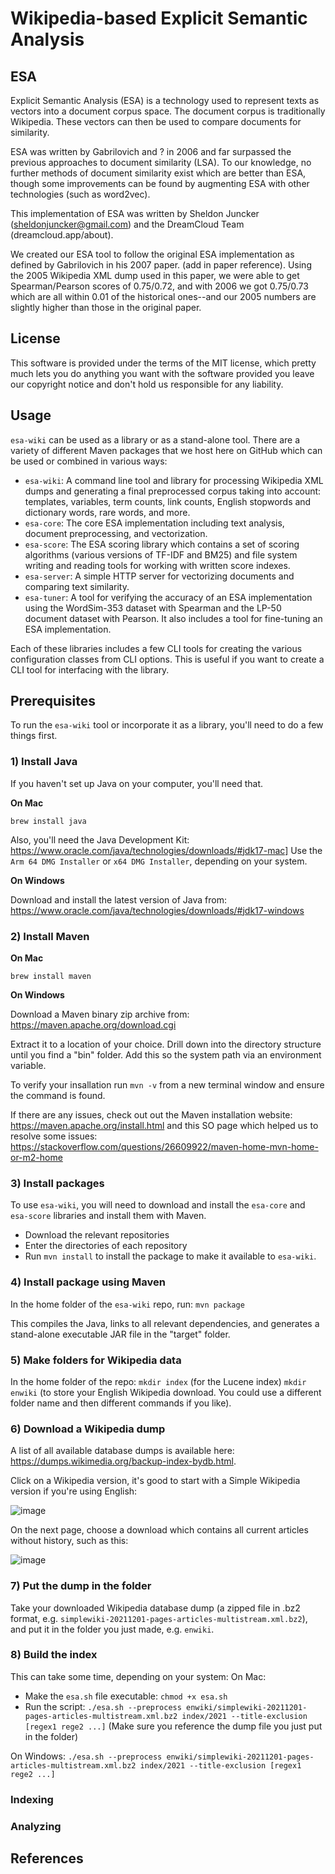 # Wikipedia-based Explicit Semantic Analysis

## ESA

Explicit Semantic Analysis (ESA) is a technology used to represent texts as vectors into a document corpus space. The document corpus is traditionally Wikipedia. These vectors can then be used to compare documents for similarity.

ESA was written by Gabrilovich and ? in 2006 and far surpassed the previous approaches to document similarity (LSA). To our knowledge, no further methods of document similarity exist which are better than ESA, though some improvements can be found by augmenting ESA with other technologies (such as word2vec).

This implementation of ESA was written by Sheldon Juncker (sheldonjuncker@gmail.com) and the DreamCloud Team (dreamcloud.app/about).

We created our ESA tool to follow the original ESA implementation as defined by Gabrilovich in his 2007 paper. (add in paper reference).
Using the 2005 Wikipedia XML dump used in this paper, we were able to get Spearman/Pearson scores of 0.75/0.72, and with 2006 we got 0.75/0.73 which are all within 0.01 of the historical ones--and our 2005 numbers are slightly higher than those in the original paper.


## License

This software is provided under the terms of the MIT license, which pretty much lets you do anything you want with the software provided you leave our copyright notice and don't hold us responsible for any liability.

## Usage

`esa-wiki` can be used as a library or as a stand-alone tool. There are a variety of different Maven packages that we host here on GitHub which can be used or combined in various ways:

- `esa-wiki`: A command line tool and library for processing Wikipedia XML dumps and generating a final preprocessed corpus taking into account: templates, variables, term counts, link counts, English stopwords and dictionary words, rare words, and more.
- `esa-core`: The core ESA implementation including text analysis, document preprocessing, and vectorization.
- `esa-score`: The ESA scoring library which contains a set of scoring algorithms (various versions of TF-IDF and BM25) and file system writing and reading tools for working with written score indexes.
- `esa-server`: A simple HTTP server for vectorizing documents and comparing text similarity.
- `esa-tuner`: A tool for verifying the accuracy of an ESA implementation using the WordSim-353 dataset with Spearman and the LP-50 document dataset with Pearson. It also includes a tool for fine-tuning an ESA implementation.

Each of these libraries includes a few CLI tools for creating the various configuration classes from CLI options. This is useful if you want to create a CLI tool for interfacing with the library.

## Prerequisites
To run the `esa-wiki` tool or incorporate it as a library, you'll need to do a few things first.

### 1) Install Java

If you haven't set up Java on your computer, you'll need that.

**On Mac**

`brew install java`


Also, you'll need the Java Development Kit:
https://www.oracle.com/java/technologies/downloads/#jdk17-mac]
Use the `Arm 64 DMG Installer` or `x64 DMG Installer`, depending on your system.

**On Windows**

Download and install the latest version of Java from:
https://www.oracle.com/java/technologies/downloads/#jdk17-windows

### 2) Install Maven
**On Mac**

`brew install maven`

**On Windows**

Download a Maven binary zip archive from:
https://maven.apache.org/download.cgi

Extract it to a location of your choice. Drill down into the directory structure until you find a "bin" folder. Add this so the system path via an environment variable.

To verify your insallation run `mvn -v` from a new terminal window and ensure the command is found.

If there are any issues, check out out the Maven installation website:
https://maven.apache.org/install.html
and this SO page which helped us to resolve some issues:
https://stackoverflow.com/questions/26609922/maven-home-mvn-home-or-m2-home

### 3) Install packages
To use `esa-wiki`, you will need to download and install the `esa-core` and `esa-score` libraries and install them with Maven.
- Download the relevant repositories
- Enter the directories of each repository
- Run `mvn install` to install the package to make it available to `esa-wiki`.

### 4) Install package using Maven

In the home folder of the `esa-wiki` repo, run:
`mvn package`

This compiles the Java, links to all relevant dependencies, and generates a stand-alone executable JAR file in the "target" folder. 

### 5) Make folders for Wikipedia data

In the home folder of the repo:
`mkdir index` (for the Lucene index)
`mkdir enwiki` (to store your English Wikipedia download. You could use a different folder name and then different commands if you like).

### 6) Download a Wikipedia dump

A list of all available database dumps is available here: <https://dumps.wikimedia.org/backup-index-bydb.html>.

Click on a Wikipedia version, it's good to start with a Simple Wikipedia version if you're using English:

![image](https://user-images.githubusercontent.com/14936307/145384562-2431a7d5-bd36-454c-8779-241414e1f5a9.png)

On the next page, choose a download which contains all current articles without history, such as this:

![image](https://user-images.githubusercontent.com/14936307/145387013-26238b20-8be5-4803-9775-281231ac1c45.png)

### 7) Put the dump in the folder

Take your downloaded Wikipedia database dump (a zipped file in .bz2 format, e.g. `simplewiki-20211201-pages-articles-multistream.xml.bz2`), and put it in the folder you just made, e.g. `enwiki`.

### 8) Build the index

This can take some time, depending on your system:
On Mac:

- Make the `esa.sh` file executable: `chmod +x esa.sh`
- Run the script: `./esa.sh --preprocess enwiki/simplewiki-20211201-pages-articles-multistream.xml.bz2 index/2021 --title-exclusion [regex1 rege2 ...]` (Make sure you reference the dump file you just put in the folder)

On Windows:
`./esa.sh --preprocess enwiki/simplewiki-20211201-pages-articles-multistream.xml.bz2 index/2021 --title-exclusion [regex1 rege2 ...]`


### Indexing



### Analyzing



## References
